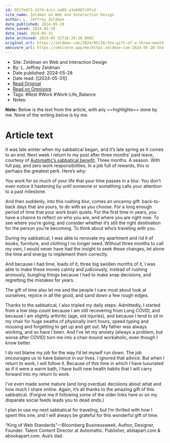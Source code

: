 ```yaml
---
id: 0317e4f3-2474-4ccc-aa09-a3e8d07c0fcd
site_name: Zeldman on Web and Interaction Design
author: L. Jeffrey Zeldman
date_published: 2024-05-28
date_saved: 2024-05-29
date_read: 2024-05-31
date_archived: 2024-05-31T16:29:20.000Z
original_url: https://zeldman.com/2024/05/28/the-gift-of-a-three-month-sabbatical/
omnivore_url: https://omnivore.app/me/https-zeldman-com-2024-05-28-the-gift-of-a-three-month-sabbatica-18fc4069bd6
---
```


 - Site: Zeldman on Web and Interaction Design
 - By: L. Jeffrey Zeldman
 - Date published: 2024-05-28
 - Date read: [[2024-05-31]]
 - [Read Original](https://zeldman.com/2024/05/28/the-gift-of-a-three-month-sabbatical/)
 - [Read on Omnivore](https://omnivore.app/me/https-zeldman-com-2024-05-28-the-gift-of-a-three-month-sabbatica-18fc4069bd6)
 - Tags:  #Rest  #Work  #Work-Life_Balance 
 - Notes: 

**Note:** Below is the text from the article, with any ==highlights== done by me. None of the writing below is by me.

# Article text
It was late winter when my sabbatical began, and it’s late spring as it comes to an end. Next week I return to my post after three months’ paid leave, courtesy of [Automattic’s sabbatical benefit](https://automattic.com/benefits/sabbatical/). Three months. A season. With full pay, and zero work responsibilities. In a job full of rewards, this is perhaps the greatest perk. Here’s why: 

You work for so much of your life that your time passes in a blur. You don’t even notice it hastening by until someone or something calls your attention to a past milestone. 

And then suddenly, into this rushing blur, comes an uncanny gift: back-to-back days that are yours, to do with as you choose. For a long enough period of time that your work brain quiets. For the first time in years, you have a chance to reflect on who you are, and where you are right now. To see where you’re going, and consider whether it’s still the right destination for the person you’re becoming. To think about who’s traveling with you.

During my sabbatical, I was able to renovate my apartment and rid it of books, furniture, and clothing I no longer need. Without three months to call my own, I would never have had the insight to seek these changes, let alone the time and energy to implement them correctly. 

And because I had time, loads of it, three big swollen months of it, I was able to make these moves calmly and judiciously, instead of rushing anxiously, bungling things because I had to make snap decisions, and regretting the mistakes for years. 

The gift of time also let me and the people I care most about look at ourselves, rejoice in all the good, and sand down a few rough edges.

Thanks to the sabbatical, I also tripled my daily steps. Admittedly, I started from a low step count because I am still recovering from Long COVID, and because I am slightly arthritic (age, old injuries), and because I tend to sit in my chair for huge swaths of physically inert hours, speed typing and mousing and forgetting to get up and get out. My father was always working, and so have I been. And I’ve let my anxiety (always a problem, but worse after COVID) turn me into a chair-bound workaholic, even though I know better. 

I do not blame my job for the way I’d let myself run down. The job encourages us to have balance in our lives. I ignored that advice. But when I return to work, I will follow it. Because of this time in which I have luxuriated as if it were a warm bath, I have built new health habits that I will carry forward into my return to work.

I’ve even made some mature (and long overdue) decisions about what and how much I share online. Again, it’s all thanks to the amazing gift of this sabbatical. (Forgive me if following some of the older links here or on my disparate social feeds leads you to dead ends.)

I plan to use my next sabbatical for traveling, but I’m thrilled with how I spent this one, and I will always be grateful for this wonderful gift of time.

“King of Web Standards”—Bloomberg Businessweek. Author, Designer, Founder. Talent Content Director at Automattic. Publisher, alistapart.com & abookapart.com. Ava’s dad.

